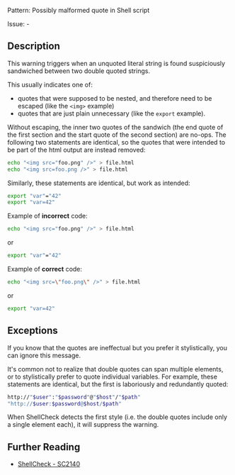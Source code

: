 Pattern: Possibly malformed quote in Shell script

Issue: -

## Description

This warning triggers when an unquoted literal string is found suspiciously sandwiched between two double quoted strings.

This usually indicates one of:

- quotes that were supposed to be nested, and therefore need to be escaped (like the `<img>` example)
- quotes that are just plain unnecessary (like the `export` example).

Without escaping, the inner two quotes of the sandwich (the end quote of the first section and the start quote of the second section) are no-ops. The following two statements are identical, so the quotes that were intended to be part of the html output are instead removed:

```sh
echo "<img src="foo.png" />" > file.html
echo "<img src=foo.png />" > file.html
```

Similarly, these statements are identical, but work as intended:

```sh
export "var"="42"
export "var=42"
```

Example of **incorrect** code:

```sh
echo "<img src="foo.png" />" > file.html
```

or

```sh
export "var"="42"
```

Example of **correct** code:

```sh
echo "<img src=\"foo.png\" />" > file.html
```

or

```sh
export "var=42"
```


## Exceptions

If you know that the quotes are ineffectual but you prefer it stylistically, you can ignore this message.

It's common not to realize that double quotes can span multiple elements, or to stylistically prefer to quote individual variables. For example, these statements are identical, but the first is laboriously and redundantly quoted:

```sh
http://"$user":"$password"@"$host"/"$path"
"http://$user:$password@$host/$path"
```

When ShellCheck detects the first style (i.e. the double quotes include only a single element each), it will suppress the warning.

## Further Reading

* [ShellCheck - SC2140](https://github.com/koalaman/shellcheck/wiki/SC2140)
